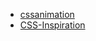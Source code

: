 
- [cssanimation](https://github.com/cssanimation/css-animation-101)
- [CSS-Inspiration](https://github.com/chokcoco/CSS-Inspiration)

